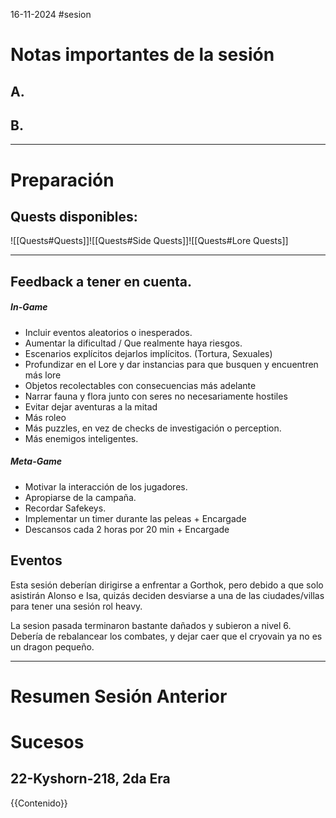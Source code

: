 16-11-2024
#sesion 
# Notas importantes de la sesión
## A. 
## B. 
***
# Preparación
## Quests disponibles:
![[Quests#Quests]]![[Quests#Side Quests]]![[Quests#Lore Quests]]
***
## Feedback a tener en cuenta.
##### In-Game
- Incluir eventos aleatorios o inesperados.
- Aumentar la dificultad / Que realmente haya riesgos.
- Escenarios explícitos dejarlos implícitos. (Tortura, Sexuales)
- Profundizar en el Lore y dar instancias para que busquen y encuentren más lore
- Objetos recolectables con consecuencias más adelante
- Narrar fauna y flora junto con seres no necesariamente hostiles
- Evitar dejar aventuras a la mitad
- Más roleo
- Más puzzles, en vez de checks de investigación o perception.
- Más enemigos inteligentes.
##### Meta-Game
- Motivar la interacción de los jugadores.
- Apropiarse de la campaña.
- Recordar Safekeys.
- Implementar un timer durante las peleas + Encargade
- Descansos cada 2 horas por 20 min + Encargade
## Eventos
Esta sesión deberían dirigirse a enfrentar a Gorthok, pero debido a que solo asistirán Alonso e Isa, quizás deciden desviarse a una de las ciudades/villas para tener una sesión rol heavy.

La sesion pasada terminaron bastante dañados y subieron a nivel 6. Debería de rebalancear los combates, y dejar caer que el cryovain ya no es un dragon pequeño.


***
# Resumen Sesión Anterior
# Sucesos
## 22-Kyshorn-218, 2da Era
{{Contenido}}